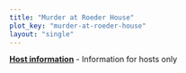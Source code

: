 ```yaml
---
title: "Murder at Roeder House"
plot_key: "murder-at-roeder-house"
layout: "single"
---
```


**[Host information](host/)** - Information for hosts only